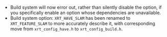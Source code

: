 - Build system will now error out, rather than silently disable the option, if you specifically enable an option whose dependencies are unavailable.
- Build system option: `XRT_HAVE_SLAM` has been renamed to `XRT_FEATURE_SLAM` to more accurately describe it, with corresponding move from `xrt_config_have.h` to `xrt_config_build.h`.
